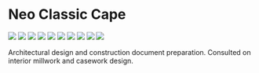 # Neo Classic Cape

<div class="main-carousel">
  <img class="carousel-cell" src="/_media/portfolio/new-construction/neo-classic-cape/entry-door.jpg"/>
  <img class="carousel-cell" src="/_media/portfolio/new-construction/neo-classic-cape/entry-door-2.jpg"/>
  <img class="carousel-cell" src="/_media/portfolio/new-construction/neo-classic-cape/garage.jpg"/>
  <img class="carousel-cell" src="/_media/portfolio/new-construction/neo-classic-cape/patio.jpg"/>
  <img class="carousel-cell" src="/_media/portfolio/new-construction/neo-classic-cape/back-yard.jpg"/>
  <img class="carousel-cell" src="/_media/portfolio/new-construction/neo-classic-cape/pergola.jpg"/>
  <img class="carousel-cell" src="/_media/portfolio/new-construction/neo-classic-cape/pillars.jpg"/>
  <img class="carousel-cell" src="/_media/portfolio/new-construction/neo-classic-cape/side-door.jpg"/>
  <img class="carousel-cell" src="/_media/portfolio/new-construction/neo-classic-cape/driveway.jpg"/>
  <img class="carousel-cell" src="/_media/portfolio/new-construction/neo-classic-cape/driveway-2.jpg"/>
</div>

Architectural design and construction document preparation. Consulted on
interior millwork and casework design.
